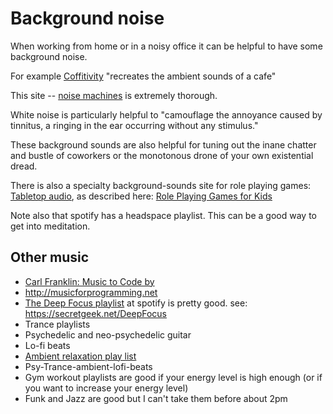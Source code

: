 ﻿# Background noise

When working from home or in a noisy office it can be helpful to have some background noise.

For example [Coffitivity](https://coffitivity.com/) "recreates the ambient sounds of a cafe"

This site -- [noise machines](https://mynoise.net/noiseMachines.php) is extremely thorough.

White noise is particularly helpful to "camouflage the annoyance caused by tinnitus, a ringing in the ear occurring without any stimulus."

These background sounds are also helpful for tuning out the inane chatter and bustle of coworkers or the monotonous drone of your own existential dread.

There is also a specialty background-sounds site for role playing games: [Tabletop audio](https://tabletopaudio.com/), as described here: [Role Playing Games for Kids](http://wiki.secretgeek.net/rpg-for-kids)

Note also that spotify has a headspace playlist. This can be a good way to get into meditation.


## Other music

- [Carl Franklin: Music to Code by](http://mtcb.pwop.com/)
- <http://musicforprogramming.net>
- [The Deep Focus playlist](https://open.spotify.com/playlist/37i9dQZF1DWZeKCadgRdKQ?si=AnAvIpDkTD2nTSSEEKfcSQ) at spotify is pretty good. see: <https://secretgeek.net/DeepFocus>
- Trance playlists
- Psychedelic and neo-psychedelic guitar
- Lo-fi beats
- [Ambient relaxation play list](https://open.spotify.com/playlist/37i9dQZF1DX3Ogo9pFvBkY?si=5ZG03DaLTfeGE6300ZA_pg)
- Psy-Trance-ambient-lofi-beats
- Gym workout playlists are good if your energy level is high enough (or if you want to increase your energy level)
- Funk and Jazz are good but I can't take them before about 2pm